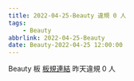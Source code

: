 ```yaml
---
title: 2022-04-25-Beauty 違規 0 人
tags:
    - Beauty
abbrlink: 2022-04-25-Beauty
date: Beauty-2022-04-25 12:00:00
---
```

Beauty 板 [板規連結](https://www.ptt.cc/bbs/Beauty/M.1630069980.A.84B.html)
昨天違規 0 人
